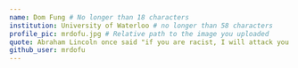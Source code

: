 ```yaml
---
name: Dom Fung # No longer than 18 characters
institution: University of Waterloo # no longer than 58 characters
profile_pic: mrdofu.jpg # Relative path to the image you uploaded
quote: Abraham Lincoln once said "if you are racist, I will attack you with the north" # No longer than 100 characters
github_user: mrdofu
---
```

